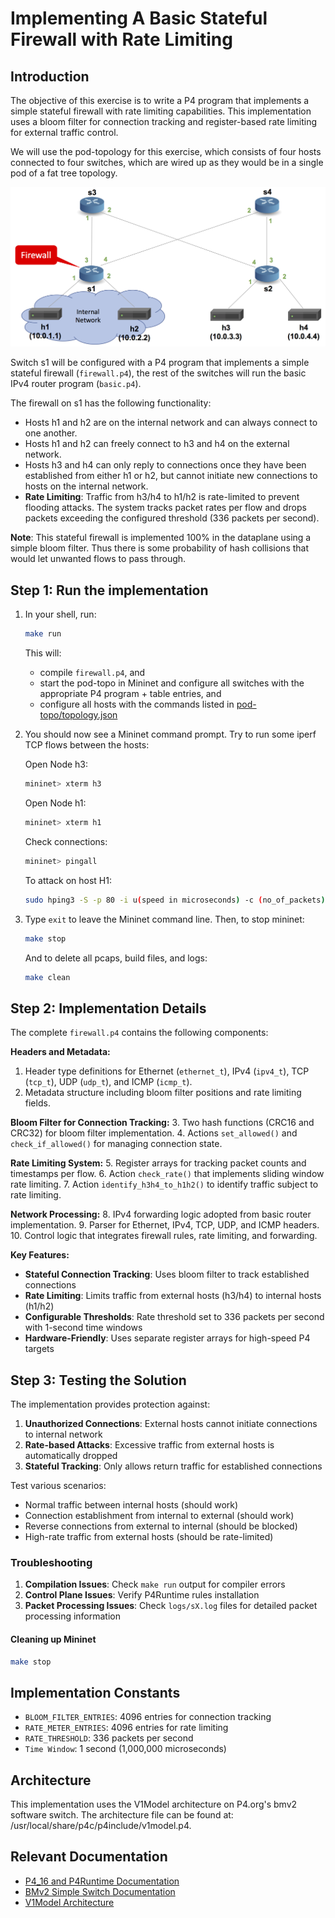 [comment]: # (SPDX-License-Identifier:  Apache-2.0)

# Implementing A Basic Stateful Firewall with Rate Limiting

## Introduction

The objective of this exercise is to write a P4 program that
implements a simple stateful firewall with rate limiting capabilities. 
This implementation uses a bloom filter for connection tracking and 
register-based rate limiting for external traffic control.

We will use the pod-topology for this exercise, which consists of
four hosts connected to four switches, which are wired up as they
would be in a single pod of a fat tree topology.

![topology](./firewall-topo.png)

Switch s1 will be configured with a P4 program that implements a
simple stateful firewall (`firewall.p4`), the rest of the switches will run the
basic IPv4 router program (`basic.p4`).

The firewall on s1 has the following functionality:
* Hosts h1 and h2 are on the internal network and can always
  connect to one another.
* Hosts h1 and h2 can freely connect to h3 and h4 on the
  external network.
* Hosts h3 and h4 can only reply to connections once they have been
  established from either h1 or h2, but cannot initiate new
  connections to hosts on the internal network.
* **Rate Limiting**: Traffic from h3/h4 to h1/h2 is rate-limited to prevent 
  flooding attacks. The system tracks packet rates per flow and drops packets 
  exceeding the configured threshold (336 packets per second).

**Note**: This stateful firewall is implemented 100% in the dataplane
using a simple bloom filter. Thus there is some probability of
hash collisions that would let unwanted flows to pass through.

## Step 1: Run the implementation

1. In your shell, run:
   ```bash
   make run
   ```
   This will:
   * compile `firewall.p4`, and
   * start the pod-topo in Mininet and configure all switches with
   the appropriate P4 program + table entries, and
   * configure all hosts with the commands listed in
   [pod-topo/topology.json](./pod-topo/topology.json)

2. You should now see a Mininet command prompt. Try to run some iperf
   TCP flows between the hosts:

   Open Node h3:
   ```bash
   mininet> xterm h3
   ```

   Open Node h1:
   ```bash
   mininet> xterm h1
   ```

   
   Check connections:
   ```bash
   mininet> pingall
   ```

   To attack on host H1:
   ```bash
   sudo hping3 -S -p 80 -i u(speed in microseconds) -c (no_of_packets) 10.0.1.1
   ```

3. Type `exit` to leave the Mininet command line.
   Then, to stop mininet:
   ```bash
   make stop
   ```
   And to delete all pcaps, build files, and logs:
   ```bash
   make clean
   ```

## Step 2: Implementation Details

The complete `firewall.p4` contains the following components:

**Headers and Metadata:**
1. Header type definitions for Ethernet (`ethernet_t`), IPv4 (`ipv4_t`), TCP (`tcp_t`), UDP (`udp_t`), and ICMP (`icmp_t`).
2. Metadata structure including bloom filter positions and rate limiting fields.

**Bloom Filter for Connection Tracking:**
3. Two hash functions (CRC16 and CRC32) for bloom filter implementation.
4. Actions `set_allowed()` and `check_if_allowed()` for managing connection state.

**Rate Limiting System:**
5. Register arrays for tracking packet counts and timestamps per flow.
6. Action `check_rate()` that implements sliding window rate limiting.
7. Action `identify_h3h4_to_h1h2()` to identify traffic subject to rate limiting.

**Network Processing:**
8. IPv4 forwarding logic adopted from basic router implementation.
9. Parser for Ethernet, IPv4, TCP, UDP, and ICMP headers.
10. Control logic that integrates firewall rules, rate limiting, and forwarding.

**Key Features:**
- **Stateful Connection Tracking**: Uses bloom filter to track established connections
- **Rate Limiting**: Limits traffic from external hosts (h3/h4) to internal hosts (h1/h2)
- **Configurable Thresholds**: Rate threshold set to 336 packets per second with 1-second time windows
- **Hardware-Friendly**: Uses separate register arrays for high-speed P4 targets

## Step 3: Testing the Solution

The implementation provides protection against:
1. **Unauthorized Connections**: External hosts cannot initiate connections to internal network
2. **Rate-based Attacks**: Excessive traffic from external hosts is automatically dropped
3. **Stateful Tracking**: Only allows return traffic for established connections

Test various scenarios:
- Normal traffic between internal hosts (should work)
- Connection establishment from internal to external (should work)
- Reverse connections from external to internal (should be blocked)
- High-rate traffic from external hosts (should be rate-limited)

### Troubleshooting

1. **Compilation Issues**: Check `make run` output for compiler errors
2. **Control Plane Issues**: Verify P4Runtime rules installation
3. **Packet Processing Issues**: Check `logs/sX.log` files for detailed packet processing information

#### Cleaning up Mininet

```bash
make stop
```

## Implementation Constants

- `BLOOM_FILTER_ENTRIES`: 4096 entries for connection tracking
- `RATE_METER_ENTRIES`: 4096 entries for rate limiting
- `RATE_THRESHOLD`: 336 packets per second
- `Time Window`: 1 second (1,000,000 microseconds)

## Architecture

This implementation uses the V1Model architecture on P4.org's bmv2 software switch.
The architecture file can be found at: /usr/local/share/p4c/p4include/v1model.p4.

## Relevant Documentation

- [P4_16 and P4Runtime Documentation](https://p4.org/specs/)
- [BMv2 Simple Switch Documentation](https://github.com/p4lang/behavioral-model/blob/master/docs/simple_switch.md)
- [V1Model Architecture](https://github.com/p4lang/p4c/blob/master/p4include/v1model.p4)
